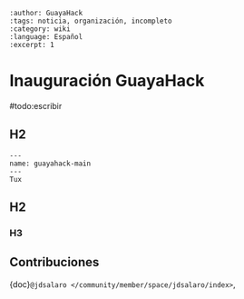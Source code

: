 ```{post} 2023-06-30
:author: GuayaHack
:tags: noticia, organización, incompleto
:category: wiki
:language: Español
:excerpt: 1
```

# Inauguración GuayaHack

#todo:escribir

## H2


```{figure} template.md-data/tux.png
---
name: guayahack-main
---
Tux
```



## H2

### H3

## Contribuciones 

{doc}`@jdsalaro </community/member/space/jdsalaro/index>`,


